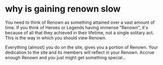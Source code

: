 # why is gaining renown slow

You need to think of Renown as something attained over a vast amount of time. If you think of Heroes or Legends having immense "Renown", it's because of all that they achieved in their lifetime, not a single solitary act. This is the way in which you should view Renown.

Everything (almost) you do on the site, gives you a portion of Renown. Your dedication to the site and its members will reflect in your Renown. Accrue enough Renown and you just might get something special...